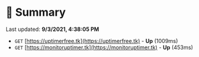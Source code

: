 # 📖 Summary
Last updated: **9/3/2021, 4:38:05 PM**

- `GET` [https://uptimerfree.tk](https://uptimerfree.tk) - **Up** (1009ms)
- `GET` [https://monitoruptimer.tk](https://monitoruptimer.tk) - **Up** (453ms)

